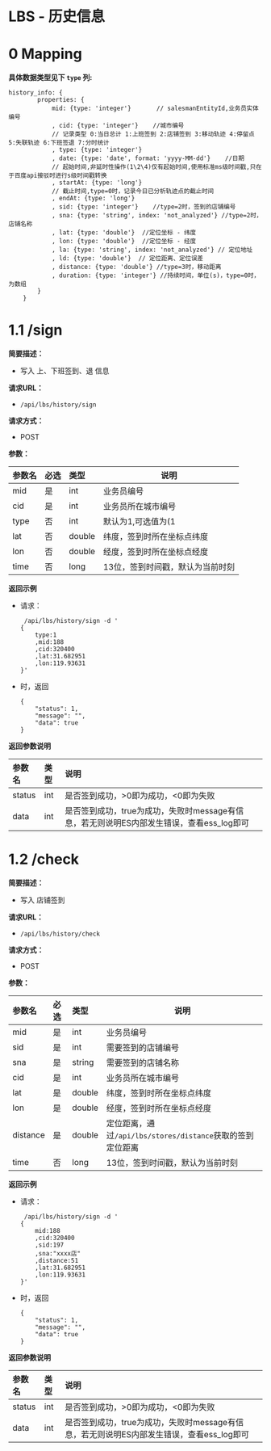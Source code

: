 
# LBS - 历史信息

# 0 Mapping
**具体数据类型见下 `type` 列:**
```
history_info: {
        properties: {
            mid: {type: 'integer'}       // salesmanEntityId,业务员实体编号
            , cid: {type: 'integer'}    //城市编号
            // 记录类型 0:当日总计 1:上班签到 2:店铺签到 3:移动轨迹 4:停留点 5:失联轨迹 6:下班签退 7:分时统计
            , type: {type: 'integer'}
            , date: {type: 'date', format: 'yyyy-MM-dd'}    //日期
            // 起始时间,非延时性操作(1\2\4)仅有起始时间,使用标准ms级时间戳,只在于百度api接驳时进行s级时间戳转换
            , startAt: {type: 'long'}
            // 截止时间,type=0时，记录今日已分析轨迹点的截止时间
            , endAt: {type: 'long'}   
            , sid: {type: 'integer'}    //type=2时，签到的店铺编号
            , sna: {type: 'string', index: 'not_analyzed'} //type=2时，店铺名称
            , lat: {type: 'double'}  //定位坐标 - 纬度
            , lon: {type: 'double'}  //定位坐标 - 经度
            , la: {type: 'string', index: 'not_analyzed'} // 定位地址
            , ld: {type: 'double'}  // 定位距离、定位误差
            , distance: {type: 'double'} //type=3时，移动距离
            , duration: {type: 'integer'} //持续时间，单位(s)，type=0时，为数组
        }
    }
```

# 1.1 /sign

**简要描述：** 
- 写入 上、下班签到、退 信息

**请求URL：** 
- ` /api/lbs/history/sign `
  
**请求方式：**
- POST 

**参数：** 

|参数名|必选|类型|说明|
|:----|:---|:-----|-----|
|mid   |是|int |业务员编号|
|cid|是|int|业务员所在城市编号|
|type|否|int|默认为1,可选值为(1|6);1为上班签到，6为下班签退;签到类型见上Mapping|
|lat|否|double|纬度，签到时所在坐标点纬度|
|lon|否|double|经度，签到时所在坐标点经度|
|time|否|long|13位，签到时间戳，默认为当前时刻|

**返回示例**

- 请求：

	```
	 /api/lbs/history/sign -d '
	{
		type:1
		,mid:188
		,cid:320400
		,lat:31.682951
		,lon:119.93631
	}'
	```
- 时，返回

	``` 
	{
    	"status": 1,
    	"message": "",
    	"data": true
	}
	```

**返回参数说明** 

|参数名|类型|说明|
|:----|:---|:-----|
|status|int|是否签到成功，>0即为成功，<0即为失败|
|data|int|是否签到成功，true为成功，失败时message有信息，若无则说明ES内部发生错误，查看ess_log即可|

# 1.2 /check

**简要描述：** 
- 写入 店铺签到

**请求URL：** 
- ` /api/lbs/history/check `
  
**请求方式：**
- POST 

**参数：** 

|参数名|必选|类型|说明|
|:----|:---|:-----|-----|
|mid   |是|int |业务员编号|
|sid|是|int|需要签到的店铺编号|
|sna|是|string|需要签到的店铺名称|
|cid|是|int|业务员所在城市编号|
|lat|是|double|纬度，签到时所在坐标点纬度|
|lon|是|double|经度，签到时所在坐标点经度|
|distance|是|double|定位距离，通过`/api/lbs/stores/distance`获取的签到定位距离|
|time|否|long|13位，签到时间戳，默认为当前时刻|

**返回示例**

- 请求：

	```
	 /api/lbs/history/sign -d '
	{
		mid:188
		,cid:320400
		,sid:197
		,sna:"xxxx店"
		,distance:51
		,lat:31.682951
		,lon:119.93631
	}'
	```
- 时，返回

	``` 
	{
    	"status": 1,
    	"message": "",
    	"data": true
	}
	```

**返回参数说明** 

|参数名|类型|说明|
|:----|:---|:-----|
|status|int|是否签到成功，>0即为成功，<0即为失败|
|data|int|是否签到成功，true为成功，失败时message有信息，若无则说明ES内部发生错误，查看ess_log即可|

